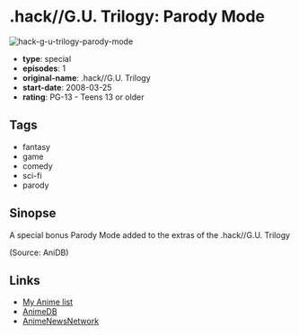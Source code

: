 # .hack//G.U. Trilogy: Parody Mode

![hack-g-u-trilogy-parody-mode](https://cdn.myanimelist.net/images/anime/10/8661.jpg)

-   **type**: special
-   **episodes**: 1
-   **original-name**: .hack//G.U. Trilogy
-   **start-date**: 2008-03-25
-   **rating**: PG-13 - Teens 13 or older

## Tags

-   fantasy
-   game
-   comedy
-   sci-fi
-   parody

## Sinopse

A special bonus Parody Mode added to the extras of the .hack//G.U. Trilogy

(Source: AniDB)

## Links

-   [My Anime list](https://myanimelist.net/anime/4469/hack__GU_Trilogy__Parody_Mode)
-   [AnimeDB](http://anidb.info/perl-bin/animedb.pl?show=anime&aid=5459)
-   [AnimeNewsNetwork](http://www.animenewsnetwork.com/encyclopedia/anime.php?id=8719)
